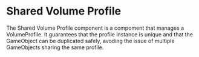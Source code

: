 # Shared Volume Profile

The Shared Volume Profile component is a compoment that manages a VolumeProfile. It guarantees that the profile instance is unique and that the GameObject can be duplicated safely, avoding the issue of multiple GameObjects sharing the same profile.
